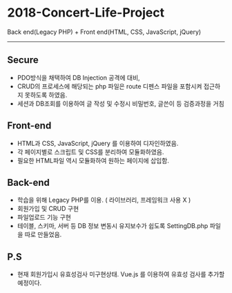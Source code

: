 # 2018-Concert-Life-Project
Back end(Legacy PHP) + Front end(HTML, CSS, JavaScript, jQuery)

----------------------------------------------

## Secure

* PDO방식을 채택하여 DB Injection 공격에 대비,
* CRUD의 프로세스에 해당되는 php 파일은 route 디펜스 파일을 포함시켜 접근하지 못하도록 하였음.
* 세션과 DB조회를 이용하여 글 작성 및 수정시 비밀번호, 글쓴이 등 검증과정을 거침

## Front-end

* HTML과 CSS, JavaScript, jQuery 를 이용하여 디자인하였음.
* 각 페이지별로 스크립트 및 CSS를 분리하여 모듈화하였음.
* 필요한 HTML파일 역시 모듈화하여 원하는 페이지에 삽입함.

## Back-end

* 학습을 위해 Legacy PHP를 이용. ( 라이브러리, 프레임워크 사용 X )
* 회원가입 및 CRUD 구현
* 파일업로드 기능 구현
* 테이블, 스키마, 서버 등 DB 정보 변동시 유지보수가 쉽도록 SettingDB.php 파일을 따로 만들었음.

## P.S

* 현재 회원가입시 유효성검사 미구현상태. Vue.js 를 이용하여 유효성 검사를 추가할 예정이다.
